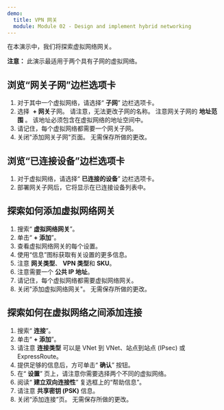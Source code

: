 ```yaml
---
demo:
  title: VPN 网关
  module: Module 02 - Design and implement hybrid networking
---
```

在本演示中，我们将探索虚拟网络网关。

**注意：** 此演示最适用于两个具有子网的虚拟网络。

## 浏览“网关子网”边栏选项卡
1. 对于其中一个虚拟网络，请选择“ **子网**” 边栏选项卡。
1. 选择  **+ 网关**子网。 请注意，无法更改子网的名称。 注意网关子网的 **地址范围** 。 该地址必须包含在虚拟网络的地址空间中。
1. 请记住，每个虚拟网络都需要一个网关子网。
1. 关闭"添加网关子网"页面。 无需保存所做的更改。

## 浏览“已连接设备”边栏选项卡
1. 对于虚拟网络，请选择“ **已连接的设备**” 边栏选项卡。
1. 部署网关子网后，它将显示在已连接设备列表中。

## 探索如何添加虚拟网络网关
1. 搜索“ **虚拟网络网关**”。
1. 单击“ **+ 添加**”。
1. 查看虚拟网络网关的每个设置。
1. 使用“信息”图标获取有关设置的更多信息。
1. 注意 **网关类型**、 **VPN 类型**和 **SKU**。
1. 注意需要一个 **公共 IP 地址**。
1. 请记住，每个虚拟网络都需要虚拟网络网关。
1. 关闭"添加虚拟网络网关"。 无需保存所做的更改。
   
## 探索如何在虚拟网络之间添加连接
1. 搜索“ **连接**”。
1. 单击“ **+ 添加**”。
1. 请注意 **连接类型** 可以是 VNet 到 VNet、站点到站点 (IPsec) 或 ExpressRoute。
1. 提供足够的信息后，方可单击“ **确认**” 按钮。
1. 在“ **设置**” 页上，请注意你需要选择两个不同的虚拟网络。
1. 阅读“ **建立双向连接性**” 复选框上的“帮助信息”。
1. 请注意 **共享密钥 (PSK)** 信息。
1. 关闭“添加连接”页。 无需保存所做的更改。
